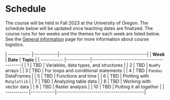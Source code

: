 # Schedule

The course will be held in Fall 2023 at the University of Oregon. The schedule below will be updated once teaching dates are finalized. The course runs for ten weeks and the themes for each week are listed below. See the [General information](../course-info/general-info.md) page for more information about course logistics.

| ----------- |------------|-------------------------------------------|
| **Week**    |  **Date**  | **Topic**                                 |
| ----------- |------------|-------------------------------------------|
| 1           | TBD        | Variables, data types, and structures     | 
| 2           | TBD        | `NumPy` arrays                            |
| 3           | TBD        | For loops and conditional statements      | 
| 4           | TBD        | `Pandas` DataFrames                       |
| 5           | TBD        | Functions and time                        |
| 6           | TBD        | Plotting with `Matplotlib`                |
| 7           | TBD        | Analyzing table data                      |
| 8           | TBD        | Working with vector data                  |
| 9           | TBD        | Raster analysis                           |
| 10          | TBD        | Putting it all together                   |
| ----------- |------------|-------------------------------------------|
